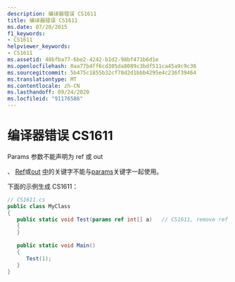 ```yaml
---
description: 编译器错误 CS1611
title: 编译器错误 CS1611
ms.date: 07/20/2015
f1_keywords:
- CS1611
helpviewer_keywords:
- CS1611
ms.assetid: 48bfba77-6be2-4242-b1d2-98bf471b6d1e
ms.openlocfilehash: 0aa77b4ff6cd305da8089c3bdf511ca45a9c9c36
ms.sourcegitcommit: 5b475c1855b32cf78d2d1bbb4295e4c236f39464
ms.translationtype: MT
ms.contentlocale: zh-CN
ms.lasthandoff: 09/24/2020
ms.locfileid: "91176586"
---
```

# <a name="compiler-error-cs1611"></a>编译器错误 CS1611

Params 参数不能声明为 ref 或 out  
  
 、 [Ref](../language-reference/keywords/ref.md)或[out](../language-reference/keywords/out-parameter-modifier.md) [中](../language-reference/keywords/in-parameter-modifier.md)的关键字不能与[params](../language-reference/keywords/params.md)关键字一起使用。  
  
 下面的示例生成 CS1611：  
  
```csharp  
// CS1611.cs  
public class MyClass  
{  
   public static void Test(params ref int[] a)   // CS1611, remove ref  
   {  
   }  
  
   public static void Main()  
   {  
      Test(1);  
   }  
}  
```
